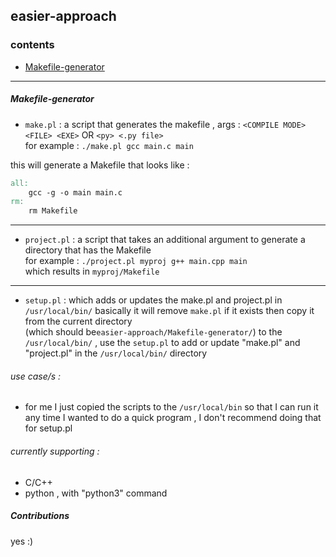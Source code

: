 
## easier-approach

### contents
* [Makefile-generator](https://github.com/abdulwahab-alobaid-2191115290/easier-approach/tree/main/Makefile_Generator)

---
##### Makefile-generator  

* `make.pl` : a script that generates the makefile , args : `<COMPILE MODE> <FILE> <EXE>` OR `<py> <.py file>`  
for example : `./make.pl gcc main.c main`  
  
this will generate a Makefile that looks like :  
  
```makefile
all:
	gcc -g -o main main.c
rm:
	rm Makefile
```  
---  
* `project.pl` : a script that takes an additional argument to generate a directory that has the Makefile  
for example : `./project.pl myproj g++ main.cpp main`  
which results in `myproj/Makefile`
---  
*  `setup.pl` : which adds or updates the make.pl and project.pl in `/usr/local/bin/` basically it will remove `make.pl` if it exists then copy it from the current directory  
(which should be`easier-approach/Makefile-generator/`) to the `/usr/local/bin/` , use the `setup.pl` to add or update "make.pl" and "project.pl" in the `/usr/local/bin/`   directory

###### use case/s :  
* for me I just copied the scripts to the `/usr/local/bin` so that I can run it any time I wanted to do a quick program , I don't recommend doing that for setup.pl
  
###### currently supporting :
* C/C++
* python , with "python3" command  
	
##### Contributions  
  
yes :)
